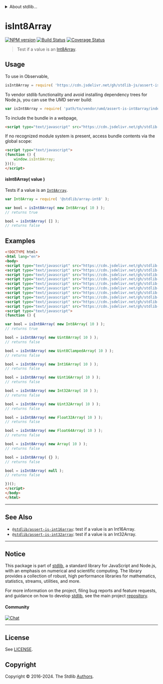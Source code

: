 <!--

@license Apache-2.0

Copyright (c) 2018 The Stdlib Authors.

Licensed under the Apache License, Version 2.0 (the "License");
you may not use this file except in compliance with the License.
You may obtain a copy of the License at

   http://www.apache.org/licenses/LICENSE-2.0

Unless required by applicable law or agreed to in writing, software
distributed under the License is distributed on an "AS IS" BASIS,
WITHOUT WARRANTIES OR CONDITIONS OF ANY KIND, either express or implied.
See the License for the specific language governing permissions and
limitations under the License.

-->


<details>
  <summary>
    About stdlib...
  </summary>
  <p>We believe in a future in which the web is a preferred environment for numerical computation. To help realize this future, we've built stdlib. stdlib is a standard library, with an emphasis on numerical and scientific computation, written in JavaScript (and C) for execution in browsers and in Node.js.</p>
  <p>The library is fully decomposable, being architected in such a way that you can swap out and mix and match APIs and functionality to cater to your exact preferences and use cases.</p>
  <p>When you use stdlib, you can be absolutely certain that you are using the most thorough, rigorous, well-written, studied, documented, tested, measured, and high-quality code out there.</p>
  <p>To join us in bringing numerical computing to the web, get started by checking us out on <a href="https://github.com/stdlib-js/stdlib">GitHub</a>, and please consider <a href="https://opencollective.com/stdlib">financially supporting stdlib</a>. We greatly appreciate your continued support!</p>
</details>

# isInt8Array

[![NPM version][npm-image]][npm-url] [![Build Status][test-image]][test-url] [![Coverage Status][coverage-image]][coverage-url] <!-- [![dependencies][dependencies-image]][dependencies-url] -->

> Test if a value is an [Int8Array][mdn-int8array].



<section class="usage">

## Usage

To use in Observable,

```javascript
isInt8Array = require( 'https://cdn.jsdelivr.net/gh/stdlib-js/assert-is-int8array@umd/browser.js' )
```

To vendor stdlib functionality and avoid installing dependency trees for Node.js, you can use the UMD server build:

```javascript
var isInt8Array = require( 'path/to/vendor/umd/assert-is-int8array/index.js' )
```

To include the bundle in a webpage,

```html
<script type="text/javascript" src="https://cdn.jsdelivr.net/gh/stdlib-js/assert-is-int8array@umd/browser.js"></script>
```

If no recognized module system is present, access bundle contents via the global scope:

```html
<script type="text/javascript">
(function () {
    window.isInt8Array;
})();
</script>
```

#### isInt8Array( value )

Tests if a value is an [`Int8Array`][mdn-int8array].

```javascript
var Int8Array = require( '@stdlib/array-int8' );

var bool = isInt8Array( new Int8Array( 10 ) );
// returns true

bool = isInt8Array( [] );
// returns false
```

</section>

<!-- /.usage -->

<section class="examples">

## Examples

<!-- eslint no-undef: "error" -->

```html
<!DOCTYPE html>
<html lang="en">
<body>
<script type="text/javascript" src="https://cdn.jsdelivr.net/gh/stdlib-js/array-int8@umd/browser.js"></script>
<script type="text/javascript" src="https://cdn.jsdelivr.net/gh/stdlib-js/array-uint8@umd/browser.js"></script>
<script type="text/javascript" src="https://cdn.jsdelivr.net/gh/stdlib-js/array-uint8c@umd/browser.js"></script>
<script type="text/javascript" src="https://cdn.jsdelivr.net/gh/stdlib-js/array-int16@umd/browser.js"></script>
<script type="text/javascript" src="https://cdn.jsdelivr.net/gh/stdlib-js/array-uint16@umd/browser.js"></script>
<script type="text/javascript" src="https://cdn.jsdelivr.net/gh/stdlib-js/array-int32@umd/browser.js"></script>
<script type="text/javascript" src="https://cdn.jsdelivr.net/gh/stdlib-js/array-uint32@umd/browser.js"></script>
<script type="text/javascript" src="https://cdn.jsdelivr.net/gh/stdlib-js/array-float32@umd/browser.js"></script>
<script type="text/javascript" src="https://cdn.jsdelivr.net/gh/stdlib-js/array-float64@umd/browser.js"></script>
<script type="text/javascript" src="https://cdn.jsdelivr.net/gh/stdlib-js/assert-is-int8array@umd/browser.js"></script>
<script type="text/javascript">
(function () {

var bool = isInt8Array( new Int8Array( 10 ) );
// returns true

bool = isInt8Array( new Uint8Array( 10 ) );
// returns false

bool = isInt8Array( new Uint8ClampedArray( 10 ) );
// returns false

bool = isInt8Array( new Int16Array( 10 ) );
// returns false

bool = isInt8Array( new Uint16Array( 10 ) );
// returns false

bool = isInt8Array( new Int32Array( 10 ) );
// returns false

bool = isInt8Array( new Uint32Array( 10 ) );
// returns false

bool = isInt8Array( new Float32Array( 10 ) );
// returns false

bool = isInt8Array( new Float64Array( 10 ) );
// returns false

bool = isInt8Array( new Array( 10 ) );
// returns false

bool = isInt8Array( {} );
// returns false

bool = isInt8Array( null );
// returns false

})();
</script>
</body>
</html>
```

</section>

<!-- /.examples -->

<!-- Section for related `stdlib` packages. Do not manually edit this section, as it is automatically populated. -->

<section class="related">

* * *

## See Also

-   <span class="package-name">[`@stdlib/assert-is-int16array`][@stdlib/assert/is-int16array]</span><span class="delimiter">: </span><span class="description">test if a value is an Int16Array.</span>
-   <span class="package-name">[`@stdlib/assert-is-int32array`][@stdlib/assert/is-int32array]</span><span class="delimiter">: </span><span class="description">test if a value is an Int32Array.</span>

</section>

<!-- /.related -->

<!-- Section for all links. Make sure to keep an empty line after the `section` element and another before the `/section` close. -->


<section class="main-repo" >

* * *

## Notice

This package is part of [stdlib][stdlib], a standard library for JavaScript and Node.js, with an emphasis on numerical and scientific computing. The library provides a collection of robust, high performance libraries for mathematics, statistics, streams, utilities, and more.

For more information on the project, filing bug reports and feature requests, and guidance on how to develop [stdlib][stdlib], see the main project [repository][stdlib].

#### Community

[![Chat][chat-image]][chat-url]

---

## License

See [LICENSE][stdlib-license].


## Copyright

Copyright &copy; 2016-2024. The Stdlib [Authors][stdlib-authors].

</section>

<!-- /.stdlib -->

<!-- Section for all links. Make sure to keep an empty line after the `section` element and another before the `/section` close. -->

<section class="links">

[npm-image]: http://img.shields.io/npm/v/@stdlib/assert-is-int8array.svg
[npm-url]: https://npmjs.org/package/@stdlib/assert-is-int8array

[test-image]: https://github.com/stdlib-js/assert-is-int8array/actions/workflows/test.yml/badge.svg?branch=main
[test-url]: https://github.com/stdlib-js/assert-is-int8array/actions/workflows/test.yml?query=branch:main

[coverage-image]: https://img.shields.io/codecov/c/github/stdlib-js/assert-is-int8array/main.svg
[coverage-url]: https://codecov.io/github/stdlib-js/assert-is-int8array?branch=main

<!--

[dependencies-image]: https://img.shields.io/david/stdlib-js/assert-is-int8array.svg
[dependencies-url]: https://david-dm.org/stdlib-js/assert-is-int8array/main

-->

[chat-image]: https://img.shields.io/gitter/room/stdlib-js/stdlib.svg
[chat-url]: https://app.gitter.im/#/room/#stdlib-js_stdlib:gitter.im

[stdlib]: https://github.com/stdlib-js/stdlib

[stdlib-authors]: https://github.com/stdlib-js/stdlib/graphs/contributors

[umd]: https://github.com/umdjs/umd
[es-module]: https://developer.mozilla.org/en-US/docs/Web/JavaScript/Guide/Modules

[deno-url]: https://github.com/stdlib-js/assert-is-int8array/tree/deno
[deno-readme]: https://github.com/stdlib-js/assert-is-int8array/blob/deno/README.md
[umd-url]: https://github.com/stdlib-js/assert-is-int8array/tree/umd
[umd-readme]: https://github.com/stdlib-js/assert-is-int8array/blob/umd/README.md
[esm-url]: https://github.com/stdlib-js/assert-is-int8array/tree/esm
[esm-readme]: https://github.com/stdlib-js/assert-is-int8array/blob/esm/README.md
[branches-url]: https://github.com/stdlib-js/assert-is-int8array/blob/main/branches.md

[stdlib-license]: https://raw.githubusercontent.com/stdlib-js/assert-is-int8array/main/LICENSE

[mdn-int8array]: https://developer.mozilla.org/en-US/docs/Web/JavaScript/Reference/Global_Objects/Int8Array

<!-- <related-links> -->

[@stdlib/assert/is-int16array]: https://github.com/stdlib-js/assert-is-int16array/tree/umd

[@stdlib/assert/is-int32array]: https://github.com/stdlib-js/assert-is-int32array/tree/umd

<!-- </related-links> -->

</section>

<!-- /.links -->
